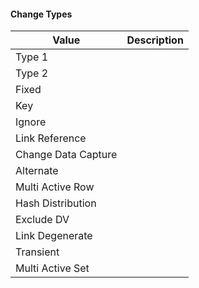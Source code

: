 #### Change Types

| Value | Description |
|-|-|
| Type 1 ||
| Type 2 ||
| Fixed ||
| Key ||
| Ignore ||
| Link Reference ||
| Change Data Capture ||
| Alternate ||
| Multi Active Row ||
| Hash Distribution ||
| Exclude DV ||
| Link Degenerate ||
| Transient ||
| Multi Active Set ||

